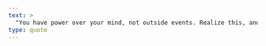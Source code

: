 ```yaml
---
text: >
  "You have power over your mind, not outside events. Realize this, and you will find strength." - Marcus Aurelius
type: quote
---
```

